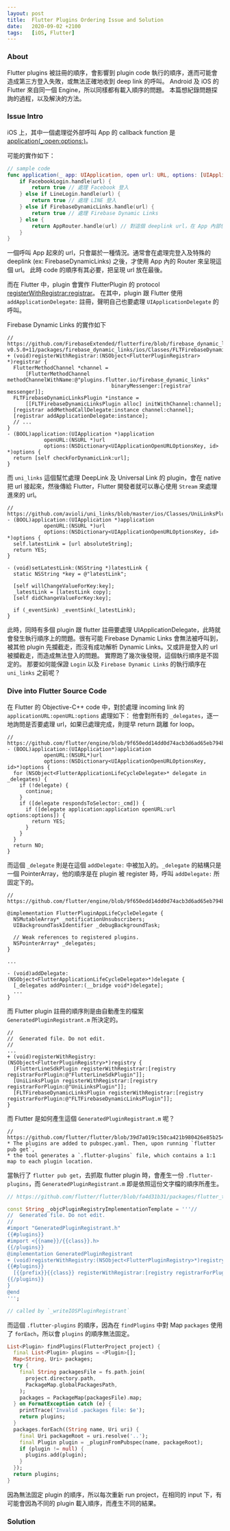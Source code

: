 ```yaml
---
layout: post
title:  Flutter Plugins Ordering Issue and Solution
date:   2020-09-02 +2100
tags:   [iOS, Flutter]
---
```


### About
Flutter plugins 被註冊的順序，會影響到 plugin code 執行的順序，進而可能會造成第三方登入失敗，或無法正確地收到 deep link 的呼叫。
Android 及 iOS 的 Flutter 來自同一個 Engine，所以同樣都有載入順序的問題。
本篇想紀錄問題探詢的過程，以及解決的方法。

### Issue Intro
iOS 上，其中一個處理從外部呼叫 App 的 callback function 是 [application(_:open:options:)](https://developer.apple.com/documentation/uikit/uiapplicationdelegate/1623112-application)。

可能的實作如下：

```swift
// sample code
func application(_ app: UIApplication, open url: URL, options: [UIApplicationOpenURLOptionsKey: Any] = [:]) -> Bool {
    if FacebookLogin.handle(url) {
        return true // 處理 Facebook 登入
    } else if LineLogin.handle(url) {
        return true // 處理 LINE 登入
    } else if FirebaseDynamicLinks.handle(url) {
        return true // 處理 Firebase Dynamic Links
    } else {
        return AppRouter.handle(url) // 對這個 deeplink url，在 App 內部使用 webview 或使用新的 native 畫面呈現
    }
}
```

一個呼叫 App 起來的 url，只會屬於一種情況。通常會在處理完登入及特殊的 deeplink (ex: FirebaseDynamicLinks) 之後，才使用 App 內的 Router 來呈現這個 url。
此時 code 的順序有其必要，把呈現 url 放在最後。

而在 Flutter 中，plugin 會實作 FlutterPlugin 的 protocol [registerWithRegistrar:registrar](https://github.com/flutter/flutter/blob/856a90e67c9284124d44d2be6c785bacd3a1c772/packages/flutter_tools/templates/plugin/ios-swift.tmpl/Classes/pluginClass.m.tmpl)。
在其中，plugin 跟 Flutter 使用 `addApplicationDelegate:` 註冊，聲明自己也要處理 `UIApplicationDelegate` 的呼叫。

Firebase Dynamic Links 的實作如下

```objc
// https://github.com/FirebaseExtended/flutterfire/blob/firebase_dynamic_links-v0.5.0+11/packages/firebase_dynamic_links/ios/Classes/FLTFirebaseDynamicLinksPlugin.m#L52
+ (void)registerWithRegistrar:(NSObject<FlutterPluginRegistrar> *)registrar {
  FlutterMethodChannel *channel =
      [FlutterMethodChannel methodChannelWithName:@"plugins.flutter.io/firebase_dynamic_links"
                                  binaryMessenger:[registrar messenger]];
  FLTFirebaseDynamicLinksPlugin *instance =
      [[FLTFirebaseDynamicLinksPlugin alloc] initWithChannel:channel];
  [registrar addMethodCallDelegate:instance channel:channel];
  [registrar addApplicationDelegate:instance];
  // ...
}
- (BOOL)application:(UIApplication *)application
            openURL:(NSURL *)url
            options:(NSDictionary<UIApplicationOpenURLOptionsKey, id> *)options {
  return [self checkForDynamicLink:url];
}
```

而 `uni_links` 這個幫忙處理 DeepLink 及 Universal Link 的 plugin，會在 native 把 url 接起來，然後傳給 Flutter，Flutter 開發者就可以專心使用 `Stream` 來處理進來的 url。

```objc
// https://github.com/avioli/uni_links/blob/master/ios/Classes/UniLinksPlugin.m#L58
- (BOOL)application:(UIApplication *)application
            openURL:(NSURL *)url
            options:(NSDictionary<UIApplicationOpenURLOptionsKey, id> *)options {
  self.latestLink = [url absoluteString];
  return YES;
}

- (void)setLatestLink:(NSString *)latestLink {
  static NSString *key = @"latestLink";

  [self willChangeValueForKey:key];
  _latestLink = [latestLink copy];
  [self didChangeValueForKey:key];

  if (_eventSink) _eventSink(_latestLink);
}
```

此時，同時有多個 plugin 跟 flutter 註冊要處理 UIApplicationDelegate，此時就會發生執行順序上的問題。很有可能 Firebase Dynamic Links 會無法被呼叫到，被其他 plugin 先攔截走，而沒有成功解析 Dynamic Links。又或許是登入的 url 被攔截走，而造成無法登入的問題。
實際跑了幾次後發現，這個執行順序是不固定的。
那要如何能保證 `Login` 以及 `Firebase Dynamic Links` 的執行順序在 `uni_links` 之前呢？

<!--more-->

### Dive into Flutter Source Code
在 Flutter 的 Objective-C++ code 中，對於處理 incoming link 的 `applicationURL:openURL:options` 處理如下：
他會對所有的 `_delegates`，逐一地詢問是否要處理 url，如果已處理完成，則提早 return 跳離 for loop。

```objc++
// https://github.com/flutter/engine/blob/9f650edd14dd0d74acb3d6ad65eb794b1e4b27e3/shell/platform/darwin/ios/framework/Source/FlutterPluginAppLifeCycleDelegate.mm#L312
- (BOOL)application:(UIApplication*)application
            openURL:(NSURL*)url
            options:(NSDictionary<UIApplicationOpenURLOptionsKey, id>*)options {
  for (NSObject<FlutterApplicationLifeCycleDelegate>* delegate in _delegates) {
    if (!delegate) {
      continue;
    }
    if ([delegate respondsToSelector:_cmd]) {
      if ([delegate application:application openURL:url options:options]) {
        return YES;
      }
    }
  }
  return NO;
}
```

而這個 `_delegate` 則是在這個 `addDelegate:` 中被加入的。`_delegate` 的結構只是一個 PointerArray，他的順序是在 plugin 被 register 時，呼叫 `addDelegate:` 所固定下的。

```objc++
// https://github.com/flutter/engine/blob/9f650edd14dd0d74acb3d6ad65eb794b1e4b27e3/shell/platform/darwin/ios/framework/Source/FlutterPluginAppLifeCycleDelegate.mm#L98

@implementation FlutterPluginAppLifeCycleDelegate {
  NSMutableArray* _notificationUnsubscribers;
  UIBackgroundTaskIdentifier _debugBackgroundTask;

  // Weak references to registered plugins.
  NSPointerArray* _delegates;
}

...

- (void)addDelegate:(NSObject<FlutterApplicationLifeCycleDelegate>*)delegate {
  [_delegates addPointer:(__bridge void*)delegate];
  ...
}
```

而 Flutter plugin 註冊的順序則是由自動產生的檔案 `GeneratedPluginRegistrant.m` 所決定的。
```objc
//
//  Generated file. Do not edit.
//
...
+ (void)registerWithRegistry:(NSObject<FlutterPluginRegistry>*)registry {
  [FlutterLineSdkPlugin registerWithRegistrar:[registry registrarForPlugin:@"FlutterLineSdkPlugin"]];
  [UniLinksPlugin registerWithRegistrar:[registry registrarForPlugin:@"UniLinksPlugin"]];
  [FLTFirebaseDynamicLinksPlugin registerWithRegistrar:[registry registrarForPlugin:@"FLTFirebaseDynamicLinksPlugin"]];
}
```

而 Flutter 是如何產生這個 `GeneratedPluginRegistrant.m` 呢？

```
// https://github.com/flutter/flutter/blob/39d7a019c150ca421b980426e85b254a0ec63ebd/packages/flutter_tools/gradle/flutter.gradle#L248
* The plugins are added to pubspec.yaml. Then, upon running `flutter pub get`,
* the tool generates a `.flutter-plugins` file, which contains a 1:1 map to each plugin location.
```
當執行了 `flutter pub get`，去抓取 flutter plugin 時，會產生一份 `.flutter-plugins`，而 `GeneratedPluginRegistrant.m` 即是依照這份文字檔的順序所產生。

```dart
// https://github.com/flutter/flutter/blob/fa4d31b31/packages/flutter_tools/lib/src/plugins.dart#L464

const String _objcPluginRegistryImplementationTemplate = '''//
//  Generated file. Do not edit.
//
#import "GeneratedPluginRegistrant.h"
{{#plugins}}
#import <{{name}}/{{class}}.h>
{{/plugins}}
@implementation GeneratedPluginRegistrant
+ (void)registerWithRegistry:(NSObject<FlutterPluginRegistry>*)registry {
{{#plugins}}
  [{{prefix}}{{class}} registerWithRegistrar:[registry registrarForPlugin:@"{{prefix}}{{class}}"]];
{{/plugins}}
}
@end
''';

// called by `_writeIOSPluginRegistrant`
```

而這個 `.flutter-plugins` 的順序，因為在 `findPlugins` 中對 Map `packages` 使用了 `forEach`，所以會 `plugins` 的順序無法固定。

```dart
List<Plugin> findPlugins(FlutterProject project) {
  final List<Plugin> plugins = <Plugin>[];
  Map<String, Uri> packages;
  try {
    final String packagesFile = fs.path.join(
      project.directory.path,
      PackageMap.globalPackagesPath,
    );
    packages = PackageMap(packagesFile).map;
  } on FormatException catch (e) {
    printTrace('Invalid .packages file: $e');
    return plugins;
  }
  packages.forEach((String name, Uri uri) {
    final Uri packageRoot = uri.resolve('..');
    final Plugin plugin = _pluginFromPubspec(name, packageRoot);
    if (plugin != null) {
      plugins.add(plugin);
    }
  });
  return plugins;
}
```

因為無法固定 plugin 的順序，所以每次重新 run project，在相同的 input 下，有可能會因為不同的 plugin 載入順序，而產生不同的結果。

### Solution